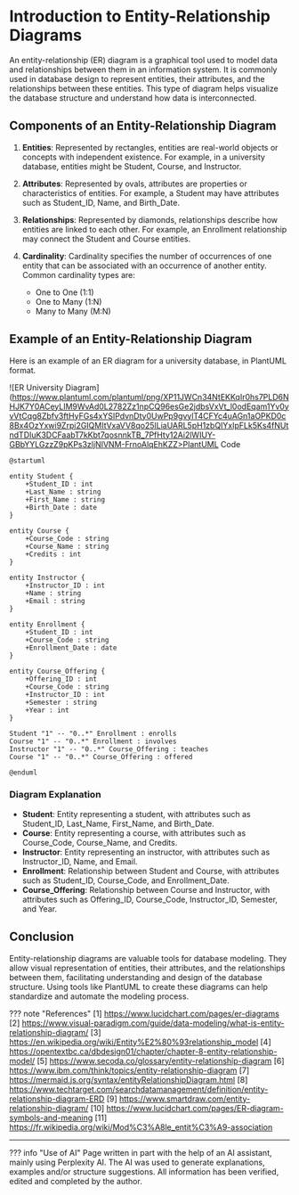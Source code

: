 # Introduction to Entity-Relationship Diagrams

An entity-relationship (ER) diagram is a graphical tool used to model data and relationships between them in an
information system. It is commonly used in database design to represent entities, their attributes, and the
relationships between these entities. This type of diagram helps visualize the database structure and understand how
data is interconnected.

## Components of an Entity-Relationship Diagram

1. **Entities**: Represented by rectangles, entities are real-world objects or concepts with independent existence. For
   example, in a university database, entities might be Student, Course, and Instructor.

2. **Attributes**: Represented by ovals, attributes are properties or characteristics of entities. For example, a
   Student may have attributes such as Student_ID, Name, and Birth_Date.

3. **Relationships**: Represented by diamonds, relationships describe how entities are linked to each other. For
   example, an Enrollment relationship may connect the Student and Course entities.

4. **Cardinality**: Cardinality specifies the number of occurrences of one entity that can be associated with an
   occurrence of another entity. Common cardinality types are:
    - One to One (1:1)
    - One to Many (1:N)
    - Many to Many (M:N)

## Example of an Entity-Relationship Diagram

Here is an example of an ER diagram for a university database, in PlantUML format.

![ER University Diagram](https://www.plantuml.com/plantuml/png/XP11JWCn34NtEKKqIr0hs7PLD6NHJK7Y0ACeyLIM9WvAd0L2782Zz1npCQ96esGe2jdbsVxVt_l0odEqam1Yv0yvVtCqg8Zbfv3ftHyFGs4xYSIPdvnDty0UwPp9gvylT4CFYc4uAGn1aOPKD0c8Bx4OzYxwi9Zrpi2GIQMItVxaVV8qo25lLiaUARL5pH1zbQIYxIpFLk5Ks4fNUtndTDIuK3DCFaabT7kKbt7qosnnkTB_7PfHty12Ai2lWIUY-GBbYYLGzzZ9pKPs3zljNIVNM-FrnoAlqEhKZZ>PlantUML
Code

```plantuml
@startuml

entity Student {
    +Student_ID : int
    +Last_Name : string
    +First_Name : string
    +Birth_Date : date
}

entity Course {
    +Course_Code : string
    +Course_Name : string
    +Credits : int
}

entity Instructor {
    +Instructor_ID : int
    +Name : string
    +Email : string
}

entity Enrollment {
    +Student_ID : int
    +Course_Code : string
    +Enrollment_Date : date
}

entity Course_Offering {
    +Offering_ID : int
    +Course_Code : string
    +Instructor_ID : int
    +Semester : string
    +Year : int
}

Student "1" -- "0..*" Enrollment : enrolls
Course "1" -- "0..*" Enrollment : involves
Instructor "1" -- "0..*" Course_Offering : teaches
Course "1" -- "0..*" Course_Offering : offered

@enduml
```

### Diagram Explanation

- **Student**: Entity representing a student, with attributes such as Student_ID, Last_Name, First_Name, and Birth_Date.
- **Course**: Entity representing a course, with attributes such as Course_Code, Course_Name, and Credits.
- **Instructor**: Entity representing an instructor, with attributes such as Instructor_ID, Name, and Email.
- **Enrollment**: Relationship between Student and Course, with attributes such as Student_ID, Course_Code, and
  Enrollment_Date.
- **Course_Offering**: Relationship between Course and Instructor, with attributes such as Offering_ID, Course_Code,
  Instructor_ID, Semester, and Year.

## Conclusion

Entity-relationship diagrams are valuable tools for database modeling. They allow visual representation of entities,
their attributes, and the relationships between them, facilitating understanding and design of the database structure.
Using tools like PlantUML to create these diagrams can help standardize and automate the modeling process.

??? note "References"
    [1] https://www.lucidchart.com/pages/er-diagrams
    [2] https://www.visual-paradigm.com/guide/data-modeling/what-is-entity-relationship-diagram/
    [3] https://en.wikipedia.org/wiki/Entity%E2%80%93relationship_model
    [4] https://opentextbc.ca/dbdesign01/chapter/chapter-8-entity-relationship-model/
    [5] https://www.secoda.co/glossary/entity-relationship-diagram
    [6] https://www.ibm.com/think/topics/entity-relationship-diagram
    [7] https://mermaid.js.org/syntax/entityRelationshipDiagram.html
    [8] https://www.techtarget.com/searchdatamanagement/definition/entity-relationship-diagram-ERD
    [9] https://www.smartdraw.com/entity-relationship-diagram/
    [10] https://www.lucidchart.com/pages/ER-diagram-symbols-and-meaning
    [11] https://fr.wikipedia.org/wiki/Mod%C3%A8le_entit%C3%A9-association



---------------

??? info "Use of AI"
    Page written in part with the help of an AI assistant, mainly using Perplexity AI. The AI was used to generate
    explanations, examples and/or structure suggestions. All information has been verified, edited and completed by the
    author.
